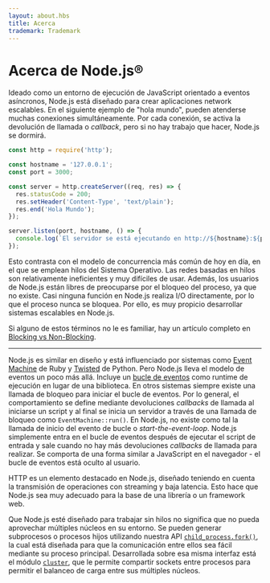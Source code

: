 ```yaml
---
layout: about.hbs
title: Acerca
trademark: Trademark
---
```


# Acerca de Node.js®

Ideado como un entorno de ejecución de JavaScript orientado a eventos asíncronos, Node.js está diseñado para crear aplicaciones network escalables. En el siguiente ejemplo de "hola mundo", pueden atenderse muchas conexiones  simultáneamente. Por cada conexión, se activa la devolución de llamada o *callback*, pero si no hay trabajo que hacer, Node.js se dormirá.

```javascript
const http = require('http');

const hostname = '127.0.0.1';
const port = 3000;

const server = http.createServer((req, res) => {
  res.statusCode = 200;
  res.setHeader('Content-Type', 'text/plain');
  res.end('Hola Mundo');
});

server.listen(port, hostname, () => {
  console.log(`El servidor se está ejecutando en http://${hostname}:${port}/`);
});
```

Esto contrasta con el modelo de concurrencia más común de hoy en día, en el que se emplean hilos del Sistema Operativo. Las redes basadas en hilos son relativamente ineficientes y muy difíciles de usar. Además, los usuarios de Node.js están libres de preocuparse por el bloqueo del proceso, ya que no existe. Casi ninguna función en Node.js realiza I/O directamente, por lo que el proceso nunca se bloquea. Por ello, es muy propicio desarrollar sistemas escalables en Node.js.

Si alguno de estos términos no le es familiar, hay un artículo completo en [Blocking vs Non-Blocking](https://github.com/nodejs/node/blob/master/doc/topics/blocking-vs-non-blocking.md).

---

Node.js es similar en diseño y está influenciado por sistemas como [Event Machine](https://github.com/eventmachine/eventmachine) de Ruby y [Twisted](https://twistedmatrix.com/trac/) de Python. Pero Node.js lleva el modelo de eventos un poco más allá. Incluye un [bucle de eventos](https://github.com/nodejs/node/blob/master/doc/topics/event-loop-timers-and-nexttick.md) como runtime de ejecución en lugar de una biblioteca. En otros sistemas siempre existe una llamada de bloqueo para iniciar el bucle de eventos. Por lo general, el comportamiento se define mediante devoluciones *callbacks* de llamada al iniciarse un script y al final se inicia un servidor a través de una llamada de bloqueo como `EventMachine::run()`. En Node.js, no existe como tal la llamada de inicio del evento de bucle o *start-the-event-loop*. Node.js simplemente entra en el bucle de eventos después de ejecutar el script de entrada y sale cuando no hay más devoluciones *callbacks* de llamada para realizar. Se comporta de una forma similar a JavaScript en el navegador - el bucle de eventos está oculto al usuario.

HTTP es un elemento destacado en Node.js, diseñado teniendo en cuenta la transmisión de operaciones con streaming y baja latencia. Esto hace que Node.js sea muy adecuado para la base de una librería o un framework web.

Que Node.js esté diseñado para trabajar sin hilos no significa que no pueda aprovechar múltiples núcleos en su entorno. Se pueden generar subprocesos o procesos hijos utilizando nuestra API [`child_process.fork()`](https://nodejs.org/api/child_process.html#child_process_child_process_fork_modulepath_args_options), la cual está diseñada para que la comunicación entre ellos sea fácil mediante su proceso principal. Desarrollada sobre esa misma interfaz está el módulo [`cluster`](https://nodejs.org/api/cluster.html), que le permite compartir sockets entre procesos para permitir el balanceo de carga entre sus múltiples núcleos.
